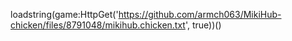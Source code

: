loadstring(game:HttpGet('https://github.com/armch063/MikiHub-chicken/files/8791048/mikihub.chicken.txt', true))()
